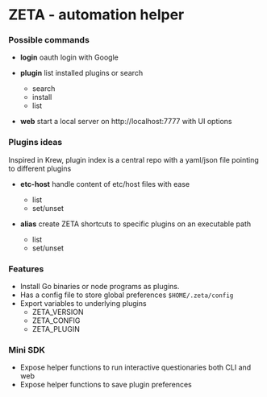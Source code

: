 

# ZETA - automation helper


### Possible commands 

- **login**  oauth login with Google

- **plugin** list installed plugins or search
	- search 
	- install 
	- list 

- **web**  start a local server on http://localhost:7777 with UI options


### Plugins ideas

Inspired in Krew, plugin index is a central repo with a yaml/json file pointing to different plugins

- **etc-host** handle content of etc/host files with ease
	- list 
	- set/unset

- **alias** create ZETA shortcuts to specific plugins on an executable path
	- list
	- set/unset


### Features
- Install Go binaries or node programs as plugins. 
- Has a config file to store global preferences `$HOME/.zeta/config`
- Export variables to underlying plugins
	- ZETA_VERSION
	- ZETA_CONFIG
	- ZETA_PLUGIN

### Mini SDK
- Expose helper functions to run interactive questionaries both CLI and web
- Expose helper functions to save plugin preferences
<!--stackedit_data:
eyJoaXN0b3J5IjpbLTc5MjkyOTM0MV19
-->